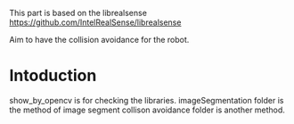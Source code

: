 This part is based on the librealsense https://github.com/IntelRealSense/librealsense

Aim to have the collision avoidance for the robot.

# Intoduction
show_by_opencv is for checking the libraries.
imageSegmentation folder is the method of image segment
collison avoidance folder is another method.
